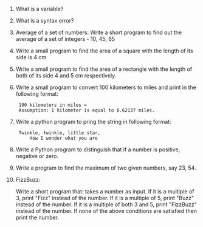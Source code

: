 1. What is a variable?
   
2. What is a syntax error?
   
3. Average of a set of numbers: Write a short program to find out the average of a set of integers - 10, 45, 65
   
4. Write a small program to find the area of a square with the length of its side is 4 cm
   
5. Write a small program to find the area of a rectangle with the length of both of its side 4 and 5 cm respectively.
6. Write a small program to convert 100 kilometers to miles and print in the following format:
   
        100 kilometers in miles = 
        Assumption: 1 kilometer is equal to 0.62137 miles.

7. Write a python program to pring the string in following format:
   
        Twinkle, twinkle, little star, 
	        How I wonder what you are
   
6. Write a Python program to distinguish that if a number is positive, negative or zero.

7. Write a program to find the maximum of two given numbers, say 23, 54.
 
8. FizzBuzz:
   
    Write a short program that:
    takes a number as input.
    If it is a multiple of 3, print "Fizz" instead of the number.
    If it is a multiple of 5, print "Buzz" instead of the number. 
    If it is a multiple of both 3 and 5, print "FizzBuzz" instead of the number.
    If none of the above conditions are satisfied then print the number. 

